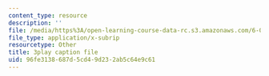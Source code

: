 ```yaml
---
content_type: resource
description: ''
file: /media/https%3A/open-learning-course-data-rc.s3.amazonaws.com/6-006-introduction-to-algorithms-fall-2011/96fe3138687d5cd49d232ab5c64e9c61_2YeJ-5UAke8.vtt
file_type: application/x-subrip
resourcetype: Other
title: 3play caption file
uid: 96fe3138-687d-5cd4-9d23-2ab5c64e9c61
---
```

